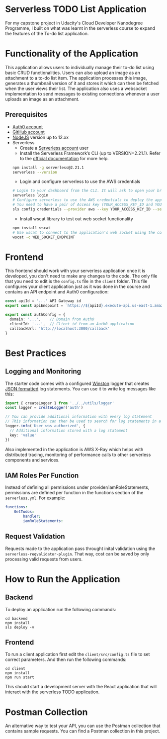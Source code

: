 # Serverless TODO List Application

For my capstone project in Udacity's Cloud Developer Nanodegree Programme, I built on what was learnt in the serverless course to expand the features of the To-do list application.

# Functionality of the Application

This application allows users to individually manage their to-do list using basic CRUD functionalities. Users can also upload an image as an attachment to a to-do list item. The application processes this image, generates a thumbnail version of it and stores it which can then be fetched when the user views their list. The application also uses a websocket implementation to send messages to existing connections whenever a user uploads an image as an attachment.

## Prerequisites

* <a href="https://manage.auth0.com/" target="_blank">Auth0 account</a>
* <a href="https://github.com" target="_blank">GitHub account</a>
* <a href="https://nodejs.org/en/download/package-manager/" target="_blank">NodeJS</a> version up to 12.xx 
* Serverless 
   * Create a <a href="https://dashboard.serverless.com/" target="_blank">Serverless account</a> user
   * Install the Serverless Framework’s CLI  (up to VERSION=2.21.1). Refer to the <a href="https://www.serverless.com/framework/docs/getting-started/" target="_blank">official documentation</a> for more help.
   ```bash
   npm install -g serverless@2.21.1
   serverless --version
   ```
   * Login and configure serverless to use the AWS credentials 
   ```bash
   # Login to your dashboard from the CLI. It will ask to open your browser and finish the process.
   serverless login
   # Configure serverless to use the AWS credentials to deploy the application
   # You need to have a pair of Access key (YOUR_ACCESS_KEY_ID and YOUR_SECRET_KEY) of an IAM user with Admin access permissions
   sls config credentials --provider aws --key YOUR_ACCESS_KEY_ID --secret YOUR_SECRET_KEY --profile serverless
   ```
   * Install wscat library to test out web socket functionality 
   ```bash
   npm install wscat
   # Use wscat to connect to the application's web socket using the command
   wscat -c WEB_SOCKET_ENDPOINT
   ```

# Frontend

This frontend should work with your serverless application once it is developed, you don't need to make any changes to the code. The only file that you need to edit is the `config.ts` file in the `client` folder. This file configures your client application just as it was done in the course and contains an API endpoint and Auth0 configuration:

```ts
const apiId = '...' API Gateway id
export const apiEndpoint = `https://${apiId}.execute-api.us-east-1.amazonaws.com/dev`

export const authConfig = {
  domain: '...',    // Domain from Auth0
  clientId: '...',  // Client id from an Auth0 application
  callbackUrl: 'http://localhost:3000/callback'
}
```

# Best Practices

## Logging and Monitoring

The starter code comes with a configured [Winston](https://github.com/winstonjs/winston) logger that creates [JSON formatted](https://stackify.com/what-is-structured-logging-and-why-developers-need-it/) log statements. You can use it to write log messages like this:

```ts
import { createLogger } from '../../utils/logger'
const logger = createLogger('auth')

// You can provide additional information with every log statement
// This information can then be used to search for log statements in a log storage system
logger.info('User was authorized', {
  // Additional information stored with a log statement
  key: 'value'
})
```

Also implemented in the application is AWS X-Ray which helps with distributed tracing, monitoring of performance calls to other serverless components and services.

## IAM Roles Per Function

Instead of defining all permissions under provider/iamRoleStatements, permissions are defined per function in the functions section of the `serverless.yml`. For example:

```yml
functions:
    GetTodos:
        handler:
        iamRoleStatements:
```

## Request Validation

Requests made to the application pass throught inital validation using the `serverless-reqvalidator-plugin`. That way, cost can be saved by only processing valid requests from users.

# How to Run the Application

## Backend

To deploy an application run the following commands:

```
cd backend
npm install
sls deploy -v
```

## Frontend

To run a client application first edit the `client/src/config.ts` file to set correct parameters. And then run the following commands:

```
cd client
npm install
npm run start
```

This should start a development server with the React application that will interact with the serverless TODO application.

# Postman Collection

An alternative way to test your API, you can use the Postman collection that contains sample requests. You can find a Postman collection in this project.